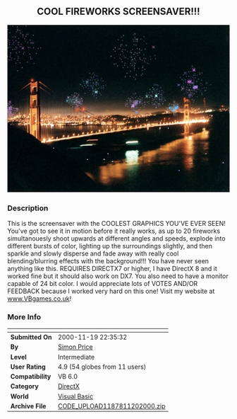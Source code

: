 ﻿<div align="center">

## COOL FIREWORKS SCREENSAVER\!\!\!

<img src="PIC20001120186495266.JPG">
</div>

### Description

This is the screensaver with the COOLEST GRAPHICS YOU'VE EVER SEEN! You've got to see it in motion before it really works, as up to 20 fireworks simultanouesly shoot upwards at different angles and speeds, explode into different bursts of color, lighting up the surroundings slightly, and then sparkle and slowly disperse and fade away with really cool blending/blurring effects with the background!!! You have never seen anything like this. REQUIRES DIRECTX7 or higher, I have DirectX 8 and it worked fine but it should also work on DX7. You also need to have a monitor capable of 24 bit color. I would appreciate lots of VOTES AND/OR FEEDBACK because I worked very hard on this one! Visit my website at www.VBgames.co.uk!
 
### More Info
 


<span>             |<span>
---                |---
**Submitted On**   |2000-11-19 22:35:32
**By**             |[Simon Price](https://github.com/Planet-Source-Code/PSCIndex/blob/master/ByAuthor/simon-price.md)
**Level**          |Intermediate
**User Rating**    |4.9 (54 globes from 11 users)
**Compatibility**  |VB 6\.0
**Category**       |[DirectX](https://github.com/Planet-Source-Code/PSCIndex/blob/master/ByCategory/directx__1-44.md)
**World**          |[Visual Basic](https://github.com/Planet-Source-Code/PSCIndex/blob/master/ByWorld/visual-basic.md)
**Archive File**   |[CODE\_UPLOAD1187811202000\.zip](https://github.com/Planet-Source-Code/simon-price-cool-fireworks-screensaver__1-12974/archive/master.zip)








